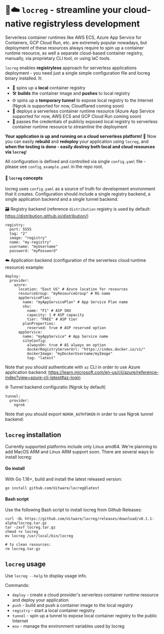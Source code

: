 # 🚀☁️ ```locreg``` - streamline your cloud-native registryless development 

Serverless container runtimes like AWS ECS, Azure App Service for Containers, GCP Cloud Run, etc. are extremely popular nowadays, but deployment of these resources always require to spin up a container runtime resource, as well a separate cloud-based container registry, manually, via proprietary CLI tool, or using IaC tools. 

```locreg``` enables **registryless** approach for serverless applications deployment - you need just a single simple configuration file and locreg binary installed. It: 

- 🚀 spins up a **local** container registry
- 🛠️ **builds** the container image and **pushes** to local registry
- 🌐 spins up a **temporary tunnel** to expose local registry to the Internet (Ngrok is supported for now, Cloudflared coming soon)
- 🚀 deploys a serverless container runtime resource (Azure App Service supported for now, AWS ECS and GCP Cloud Run coming soon)
- 🔑 passes the credentials of publicly exposed local registry to serverless container runtime resource to streamline the deployment 

 **Your application is up and running on a cloud serverless platform! 🎉** Now you can easily **rebuild** and **redeploy** your application using ```locreg```, and **when the testing is done - easily destroy both local and cloud resources via ```locreg```**!

All configuration is defined and controlled via single ```config.yaml``` file - please see ```config_example.yaml``` in the repo root. 

#### 📄 ```locreg``` concepts

locreg uses ```config.yaml``` as a source of truth for development environment that it creates. Configuration should include a single registry backend, a single application backend and a single tunnel backend.

🗃️ Registry backend (reference ```distribution``` registry is used by default: https://distribution.github.io/distribution/)

```
registry:
  port: 5555
  tag: "2"
  image: "registry"
  name: "my-registry"
  username: "myUsername"
  password: "myPassword"
```

☁️ Application backend (configuration of the serverless cloud runtime resource) example: 

```
deploy:
  provider:
    azure:
      location: "East US" # Azure location for resources
      resourceGroup: "myResourceGroup" # RG name
      appServicePlan:
        name: "myAppServicePlan" # App Service Plan name
        sku:
          name: "F1" # ASP SKU
          capacity: 1 # ASP capacity
          tier: "FREE" # ASP tier
        planProperties:
          reserved: true # ASP reserved option
      appService:
        name: "myAppService" # App Service name
        siteConfig:
          alwaysOn: true # AS always on option
          dockerRegistryServerUrl: "https://index.docker.io/v1/"
          dockerImage: "myDockerUsername/myImage"
          tag: "latest"
```

Note that you should authenticate with ```az``` CLI in order to use Azure application backend: https://learn.microsoft.com/en-us/cli/azure/reference-index?view=azure-cli-latest#az-login


🌐 Tunnel backend configuratio (Ngrok by default)

```
tunnel:
  provider:
    ngrok
```

Note that you should export ```NGROK_AUTHTOKEN``` in order to use Ngrok tunnel backend: 


## ```locreg``` installation

Currently supported platforms include only Linux amd64. 
We're planning to add MacOS ARM and Linux ARM support soon.
There are several ways to install locreg:

#### Go install

With Go 1.16+, build and install the latest released version:

```go install github.com/Uitware/locreg@latest```

#### Bash script

Use the following Bash script to install locreg from Github Releases:

```
curl -OL https://github.com/Uitware/locreg/releases/download/v0.1.1-alpha/locreg.tar.gz
tar -zxvf locreg.tar.gz
chmod +x locreg
mv locreg /usr/local/bin/locreg

# to clean resources: 
rm locreg.tar.gz
```

## ```locreg``` usage

Use ```locreg --help``` to display usage info.

Commands: 

- ```deploy``` - create a cloud provider's serverless container runtime resource and deploy your application
- ```push``` - build and push a container image to the local registry
- ```registry``` - start a local container registry
- ```tunnel``` - spin up a tunnel to expose local container registry to the public Internet
- ```env``` - manage the environment variables used by locreg